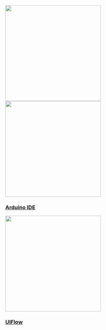 

<div class="platform-box">
  <div class="platform-item" style="overflow:visible;">
    <img src="assets\img\quickstart_en.jpg" width="300px">
  </div>
  <div class="platform-item">
    <img src="assets\img\arduino-card.jpg" width="300px">
    <a href="/#/en/arduino/arduino_development">
      <h3>Arduino IDE</h3>
      <div class="platform-tag"></div>
    </a>
  </div>
  <div class="platform-item">
    <img src="assets\img\uiflow-card.jpg" width="300px">
    <a href="/#/en/uiflow/introduction">
      <h3>UIFlow</h3>
      <div class="platform-tag"></div>
    </a>
  </div>
</div>
